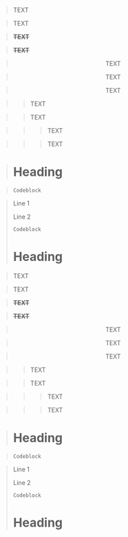 > 

> 

> TEXT

> TEXT

> **~~TEXT~~**

> **~~TEXT~~**

<blockquote align="center">
  TEXT
</blockquote>

<blockquote align="center">
  <p>
    TEXT
  </p>
</blockquote>

> <p align="center">
>   TEXT
> </p>

> > TEXT

> > TEXT

> > > TEXT

> > > TEXT

> # Heading

> ```
> Codeblock
> ```

> Line 1
> 
> Line 2
> 
> ```
> Codeblock
> ```
> 
> # Heading

<blockquote></blockquote>

<blockquote>
  <p></p>
</blockquote>

<blockquote>
  TEXT
</blockquote>

<blockquote>
  <p>
    TEXT
  </p>
</blockquote>

<blockquote>
  <b><s>TEXT</s></b>
</blockquote>

<blockquote>
  <p>
    <b><s>TEXT</s></b>
  </p>
</blockquote>

<blockquote align="center">
  TEXT
</blockquote>

<blockquote align="center">
  <p>
    TEXT
  </p>
</blockquote>

<blockquote>
  <p align="center">
    TEXT
  </p>
</blockquote>

<blockquote>
  <blockquote>
    TEXT
  </blockquote>
</blockquote>

<blockquote>
  <blockquote>
    <p>
      TEXT
    </p>
  </blockquote>
</blockquote>

<blockquote>
  <blockquote>
    <blockquote>
      TEXT
    </blockquote>
  </blockquote>
</blockquote>

<blockquote>
  <blockquote>
    <blockquote>
      <p>
        TEXT
      </p>
    </blockquote>
  </blockquote>
</blockquote>

<blockquote>
  <h1>
    Heading
  </h1>
</blockquote>

<blockquote>
<pre><code>Codeblock
</code></pre>
</blockquote>

<blockquote>
  <p>
    Line 1
  </p>
  
  <p>
    Line 2
  </p>
  
<pre><code>Codeblock
</code></pre>
  
  <h1>
    Heading
  </h1>
</blockquote>